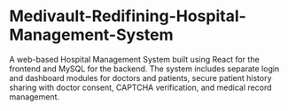 # Medivault-Redifining-Hospital-Management-System
A web-based Hospital Management System built using React for the frontend and MySQL for the backend. The system includes separate login and dashboard modules for doctors and patients, secure patient history sharing with doctor consent, CAPTCHA verification, and medical record management.
